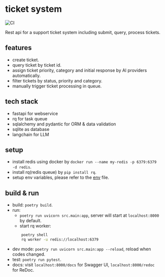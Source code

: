 # ticket system
![CI](https://github.com/reminia/ticket-system/actions/workflows/ci.yml/badge.svg)

Rest api for a support ticket system including submit, query, process tickets.

## features

* create ticket.
* query ticket by ticket id.
* assign ticket priority, category and initial response by AI providers automatically.
* filter tickets by status, priority and category.
* manually trigger ticket processing in queue.

## tech stack

* fastapi for webservice
* rq for task queue
* sqlalchemy and pydantic for ORM & data validation
* sqlite as database
* langchain for LLM

## setup

* install redis using docker by `docker run --name my-redis -p 6379:6379 -d redis`.
* install rq(redis queue) by `pip install rq`.
* setup env variables, please refer to the [env](.env.example) file.

## build & run

* build: `poetry build`.
* run:
    - `poetry run uvicorn src.main:app`, server will start at `localhost:8000` by default.
    -  start rq worker:
    ```bash
        poetry shell
        rq worker -u redis://localhost:6379
    ```
* dev mode: `poetry run uvicorn src.main:app --reload`, reload when codes changed.
* test: `poetry run pytest`.
* docs: visit `localhost:8000/docs` for Swagger UI, `localhost:8000/redoc` for ReDoc.
